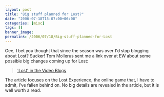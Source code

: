 ```yaml
---
layout: post
title: "Big stuff planned for Lost?"
date: "2006-07-18T15:07:00+06:00"
categories: [misc]
tags: []
banner_image: 
permalink: /2006/07/18/Big-stuff-planned-for-Lost
---
```


Gee, I bet you thought that since the season was over I'd stop blogging about Lost? Sucker! Tom Mollerus sent me a link over at EW about some possible big changes coming up for Lost:

<blockquote>
<a href="http://www.ew.com/ew/article/commentary/0,6115,1215341_3_0_,00.html">'Lost' in the Video Blogs</a>
</blockquote>

The article focuses on the Lost Experience, the online game that, I have to admit, I've fallen behind on. No big details are revealed in the article, but it is well worth a read.